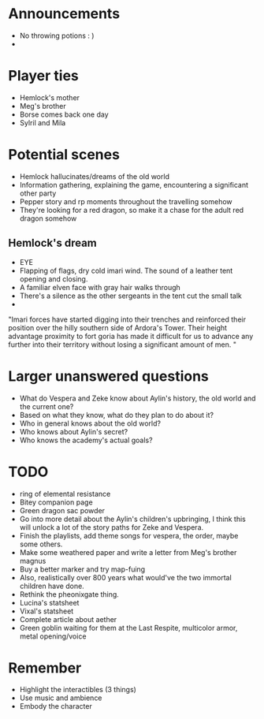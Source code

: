 # Announcements
- No throwing potions : )
- 
# Player ties
- Hemlock's mother
- Meg's brother
- Borse comes back one day
- Sylril and Mila 

# Potential scenes

 - Hemlock hallucinates/dreams of the old world 
 - Information gathering, explaining the game, encountering a significant other party
 - Pepper story and rp moments throughout the travelling somehow
 - They're looking for a red dragon, so make it a chase for the adult red dragon somehow

## Hemlock's dream 
 - EYE
 - Flapping of flags, dry cold imari wind. The sound of a leather tent opening and closing. 
 - A familiar elven face with gray hair walks through 
 - There's a silence as the other sergeants in the tent cut the small talk
 - 
"Imari forces have started digging into their trenches and reinforced their position over the hilly southern side of Ardora's Tower. Their height advantage proximity to fort goria has made it difficult for us to advance any further into their territory without losing a significant amount of men. "

# Larger unanswered questions

- What do Vespera and Zeke know about Aylin's history, the old world and the current one?
- Based on what they know, what do they plan to do about it? 
- Who in general knows about the old world? 
- Who knows about Aylin's secret?
- Who knows the academy's actual goals? 

# TODO

- ring of elemental resistance
- Bitey companion page
- Green dragon sac powder
- Go into more detail about the Aylin's children's upbringing, I think this will unlock a lot of the story paths for Zeke and Vespera. 
- Finish the playlists, add theme songs for vespera, the order, maybe some others.
- Make some weathered paper and write a letter from Meg's brother magnus
- Buy a better marker and try map-fuing 
- Also, realistically over 800 years what would've the two immortal children have done.
- Rethink the pheonixgate thing. 
- Lucina's statsheet
- Vixal's statsheet
- Complete article about aether
- Green goblin waiting for them at the Last Respite, multicolor armor, metal opening/voice 

# Remember
- Highlight the interactibles (3 things)
- Use music and ambience 
- Embody the character